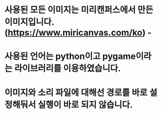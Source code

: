 # 사용된 모든 이미지는 미리캔퍼스에서 만든 이미지입니다. (https://www.miricanvas.com/ko) -
# 사용된 언어는 python이고 pygame이라는 라이브러리를 이용하였습니다.
# 이미지와 소리 파일에 대해선 경로를 바로 설정해둬서 실행이 바로 되지 않습니다.
